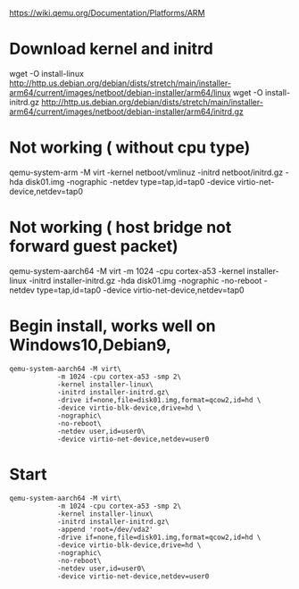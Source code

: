 https://wiki.qemu.org/Documentation/Platforms/ARM

# Download kernel and initrd
wget -O install-linux http://http.us.debian.org/debian/dists/stretch/main/installer-arm64/current/images/netboot/debian-installer/arm64/linux
wget -O install-initrd.gz http://http.us.debian.org/debian/dists/stretch/main/installer-arm64/current/images/netboot/debian-installer/arm64/initrd.gz

# Not working ( without cpu type)
qemu-system-arm -M virt  -kernel netboot/vmlinuz -initrd netboot/initrd.gz -hda disk01.img -nographic -netdev type=tap,id=tap0 -device virtio-net-device,netdev=tap0


# Not working ( host bridge not forward guest packet)
qemu-system-aarch64 -M virt -m 1024 -cpu cortex-a53 -kernel installer-linux -initrd installer-initrd.gz -hda disk01.img -nographic -no-reboot -netdev type=tap,id=tap0 -device virtio-net-device,netdev=tap0

# Begin install, works well on Windows10,Debian9,
```
qemu-system-aarch64 -M virt\
			-m 1024 -cpu cortex-a53 -smp 2\
			-kernel installer-linux\
			-initrd installer-initrd.gz\
			-drive if=none,file=disk01.img,format=qcow2,id=hd \
			-device virtio-blk-device,drive=hd \
			-nographic\
			-no-reboot\
			-netdev user,id=user0\
			-device virtio-net-device,netdev=user0
```

# Start
```
qemu-system-aarch64 -M virt\
			-m 1024 -cpu cortex-a53 -smp 2\
			-kernel installer-linux\
			-initrd installer-initrd.gz\
			-append 'root=/dev/vda2'
			-drive if=none,file=disk01.img,format=qcow2,id=hd \
			-device virtio-blk-device,drive=hd \
			-nographic\
			-no-reboot\
			-netdev user,id=user0\
			-device virtio-net-device,netdev=user0
```
